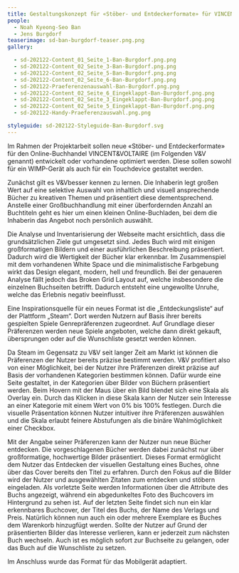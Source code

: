 ```yaml
---
title: Gestaltungskonzept für «Stöber- und Entdeckerformate» für VINCENT&VOLTAIRE
people:
  - Noah Kyeong-Seo Ban
  - Jens Burgdorf
teaserimage: sd-ban-burgdorf-teaser.png.png
gallery:

  - sd-202122-Content_01_Seite_1-Ban-Burgdorf.png.png
  - sd-202122-Content_02_Seite_3-Ban-Burgdorf.png.png
  - sd-202122-Content_02_Seite_5-Ban-Burgdorf.png.png
  - sd-202122-Content_02_Seite_6-Ban-Burgdorf.png.png
  - sd-202122-Praeferenzenauswahl-Ban-Burgdorf.png.png
  - sd-202122-Content_02_Seite_6_Eingeklappt-Ban-Burgdorf.png.png
  - sd-202122-Content_02_Seite_3_Eingeklappt-Ban-Burgdorf.png.png
  - sd-202122-Content_02_Seite_5_Eingeklappt-Ban-Burgdorf.png.png
  - sd-202122-Handy-Praeferenzauswahl.png.png

styleguide: sd-202122-Styleguide-Ban-Burgdorf.svg
---
```


Im Rahmen der Projektarbeit sollen neue «Stöber- und Entdeckerformate» für den Online-Buchhandel VINCENT&VOLTAIRE (im Folgenden V&V genannt) entwickelt oder vorhandene optimiert werden. Diese sollen sowohl für ein WIMP-Gerät als auch für ein Touchdevice gestaltet werden. 

Zunächst gilt es V&Vbesser kennen zu lernen. Die Inhaberin legt großen Wert auf eine selektive Auswahl von inhaltlich und visuell ansprechende Bücher zu kreativen Themen und präsentiert diese dementsprechend. Anstelle einer Großbuchhandlung mit einer überfordernden Anzahl an Buchtiteln geht es hier um einen kleinen Online-Buchladen, bei dem die Inhaberin das Angebot noch persönlich auswählt. 

Die Analyse und Inventarisierung der Webseite macht ersichtlich, dass die grundsätzlichen Ziele gut umgesetzt sind. Jedes Buch wird mit einigen großformatigen Bildern und einer ausführlichen Beschreibung präsentiert. Dadurch wird die Wertigkeit der Bücher klar erkennbar. Im Zusammenspiel mit dem vorhandenen White Space und die minimalistische Farbgebung wirkt das Design elegant, modern, hell und freundlich. Bei der genaueren Analyse fällt jedoch das Broken Grid Layout auf, welche insbesondere die einzelnen Buchseiten betrifft. Dadurch entsteht eine ungewollte Unruhe, welche das Erlebnis negativ beeinflusst. 

Eine Inspirationsquelle für ein neues Format ist die „Entdeckungsliste“ auf der Plattform „Steam“. Dort werden Nutzern auf Basis ihrer bereits gespielten Spiele Genrepräferenzen zugeordnet. Auf Grundlage dieser Präferenzen werden neue Spiele angeboten, welche dann direkt gekauft, übersprungen oder auf die Wunschliste gesetzt werden können. 

Da Steam im Gegensatz zu V&V seit langer Zeit am Markt ist können die Präferenzen der Nutzer bereits präzise bestimmt werden. V&V profitiert also von einer Möglichkeit, bei der Nutzer ihre Präferenzen direkt präzise auf Basis der vorhandenen Kategorien bestimmen können. Dafür wurde eine Seite gestaltet, in der Kategorien über Bilder von Büchern präsentiert werden. Beim Hovern mit der Maus über ein Bild blendet sich eine Skala als Overlay ein. Durch das Klicken in diese Skala kann der Nutzer sein Interesse an einer Kategorie mit einem Wert von 0% bis 100% festlegen. Durch die visuelle Präsentation können Nutzer intuitiver ihre Präferenzen auswählen und die Skala erlaubt feinere Abstufungen als die binäre Wahlmöglichkeit einer Checkbox. 

Mit der Angabe seiner Präferenzen kann der Nutzer nun neue Bücher entdecken. Die vorgeschlagenen Bücher werden dabei zunächst nur über großformatige, hochwertige Bilder präsentiert. Dieses Format ermöglicht dem Nutzer das Entdecken der visuellen Gestaltung eines Buches, ohne über das Cover bereits den Titel zu erfahren. Durch den Fokus auf die Bilder wird der Nutzer und ausgewählten Zitaten zum entdecken und stöbern eingeladen. Als vorletzte Seite werden Informationen über die Attribute des Buchs angezeigt, während ein abgedunkeltes Foto des Buchcovers im Hintergrund zu sehen ist. Auf der letzten Seite findet sich nun ein klar erkennbares Buchcover, der Titel des Buchs, der Name des Verlags und Preis. Natürlich können nun auch ein oder mehrere Exemplare es Buches dem Warenkorb hinzugfügt werden. Sollte der Nutzer auf Grund der präsentierten Bilder das Interesse verlieren, kann er jederzeit zum nächsten Buch wechseln. Auch ist es möglich sofort zur Buchseite zu gelangen, oder das Buch auf die Wunschliste zu setzen. 

Im Anschluss wurde das Format für das Mobilgerät adaptiert. 



